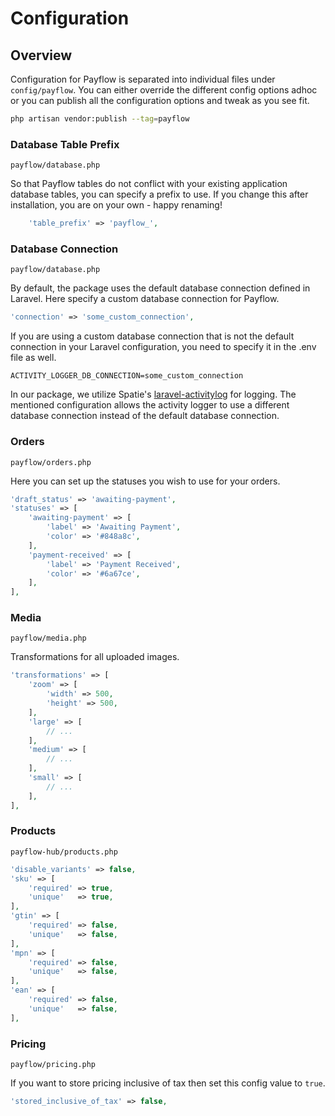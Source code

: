 # Configuration

## Overview

Configuration for Payflow is separated into individual files under `config/payflow`. 
You can either override the different config options adhoc or you can publish all the configuration options and tweak 
as you see fit.

```bash
php artisan vendor:publish --tag=payflow
```

### Database Table Prefix

`payflow/database.php`

So that Payflow tables do not conflict with your existing application database tables, you can specify a prefix to use. If you change this after installation, you are on your own - happy renaming!

```php
    'table_prefix' => 'payflow_',
```

### Database Connection

`payflow/database.php`

 By default, the package uses the default database connection defined in Laravel. Here specify a custom database connection for Payflow.

```php
'connection' => 'some_custom_connection',
```

If you are using a custom database connection that is not the default connection in your Laravel configuration, you need to specify it in the .env file as well.

```
ACTIVITY_LOGGER_DB_CONNECTION=some_custom_connection
```

In our package, we utilize Spatie's [laravel-activitylog](https://spatie.be/docs/laravel-activitylog) for logging. The mentioned configuration allows the activity logger to use a different database connection instead of the default database connection.

### Orders

`payflow/orders.php`

Here you can set up the statuses you wish to use for your orders.

```php
'draft_status' => 'awaiting-payment',
'statuses' => [
    'awaiting-payment' => [
        'label' => 'Awaiting Payment',
        'color' => '#848a8c',
    ],
    'payment-received' => [
        'label' => 'Payment Received',
        'color' => '#6a67ce',
    ],
],
```

### Media

`payflow/media.php`

Transformations for all uploaded images.

```php
'transformations' => [
    'zoom' => [
        'width' => 500,
        'height' => 500,
    ],
    'large' => [
        // ...
    ],
    'medium' => [
        // ...
    ],
    'small' => [
        // ...
    ],
],
```

### Products

`payflow-hub/products.php`

```php
'disable_variants' => false,
'sku' => [
    'required' => true,
    'unique'   => true,
],
'gtin' => [
    'required' => false,
    'unique'   => false,
],
'mpn' => [
    'required' => false,
    'unique'   => false,
],
'ean' => [
    'required' => false,
    'unique'   => false,
],
```

### Pricing

`payflow/pricing.php`

If you want to store pricing inclusive of tax then set this config value to `true`.

```php
'stored_inclusive_of_tax' => false,
```

